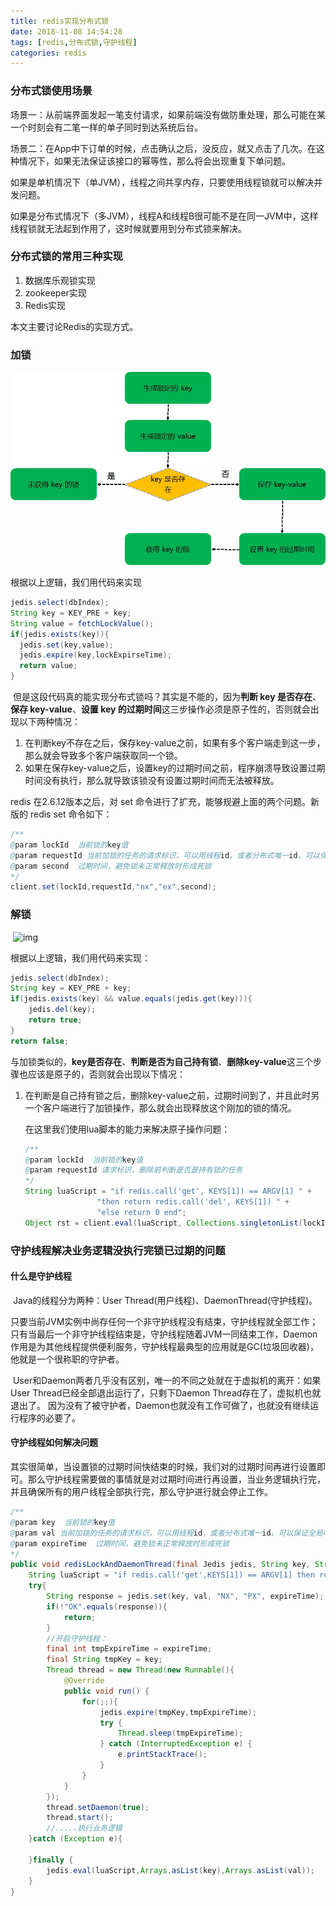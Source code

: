 ```yaml
---
title: redis实现分布式锁
date: 2018-11-08 14:54:28
tags: [redis,分布式锁,守护线程]
categories: redis
---
```


<!--more-->

### 分布式锁使用场景

​	场景一：从前端界面发起一笔支付请求，如果前端没有做防重处理，那么可能在某一个时刻会有二笔一样的单子同时到达系统后台。

​	场景二：在App中下订单的时候，点击确认之后，没反应，就又点击了几次。在这种情况下，如果无法保证该接口的幂等性，那么将会出现重复下单问题。 

​	如果是单机情况下（单JVM），线程之间共享内存，只要使用线程锁就可以解决并发问题。

​	如果是分布式情况下（多JVM），线程A和线程B很可能不是在同一JVM中，这样线程锁就无法起到作用了，这时候就要用到分布式锁来解决。

### 分布式锁的常用三种实现

1. 数据库乐观锁实现
2. zookeeper实现
3. Redis实现 

本文主要讨论Redis的实现方式。

### 加锁

![img](redis实现分布式锁/clipboard.png)

根据以上逻辑，我们用代码来实现

~~~java
jedis.select(dbIndex);
String key = KEY_PRE + key;
String value = fetchLockValue();
if(jedis.exists(key)){
  jedis.set(key,value);
  jedis.expire(key,lockExpirseTime);
  return value;
}
~~~

​	但是这段代码真的能实现分布式锁吗？其实是不能的，因为**判断 key 是否存在**、**保存 key-value**、**设置 key 的过期时间**这三步操作必须是原子性的，否则就会出现以下两种情况：

1. 在判断key不存在之后，保存key-value之前，如果有多个客户端走到这一步，那么就会导致多个客户端获取同一个锁。
2. 如果在保存key-value之后，设置key的过期时间之前，程序崩溃导致设置过期时间没有执行，那么就导致该锁没有设置过期时间而无法被释放。

redis 在2.6.12版本之后，对 set 命令进行了扩充，能够规避上面的两个问题。新版的 redis set 命令如下：

~~~java
/**
@param lockId  当前锁的key值
@param requestId 当前加锁的任务的请求标识，可以用线程id，或者分布式唯一id，可以保证全局唯一即可，作为当前锁的value值使用，用作删除或 延时是判断是否是持有锁的任务
@param second  过期时间，避免锁未正常释放时形成死锁
*/
client.set(lockId,requestId,"nx","ex",second);
~~~

### 解锁

​	![img](C:/Users/hwx/AppData/Local/YNote/data/qqA49F1D55492F212FB534C9372E8CF143/12a6bc9b820145fe8eaa6d91dca1c485/clipboard.png)



根据以上逻辑，我们用代码来实现：

~~~java
jedis.select(dbIndex);
String key = KEY_PRE + key;
if(jedis.exists(key) && value.equals(jedis.get(key))){
    jedis.del(key);
    return true;
}
return false;
~~~

​	与加锁类似的，**key是否存在**、**判断是否为自己持有锁**、**删除key-value**这三个步骤也应该是原子的，否则就会出现以下情况：

1. 在判断是自己持有锁之后，删除key-value之前，过期时间到了，并且此时另一个客户端进行了加锁操作，那么就会出现释放这个刚加的锁的情况。

   在这里我们使用lua脚本的能力来解决原子操作问题：

   ~~~java
   /**
   @param lockId  当前锁的key值
   @param requestId 请求标识，删除前判断是否是持有锁的任务
   */
   String luaScript = "if redis.call('get', KEYS[1]) == ARGV[1] " +
                   "then return redis.call('del', KEYS[1]) " +
                   "else return 0 end";
   Object rst = client.eval(luaScript, Collections.singletonList(lockId), Collections.singletonList(requestId));
   ~~~

### 守护线程解决业务逻辑没执行完锁已过期的问题

#### 什么是守护线程

​	Java的线程分为两种：User Thread(用户线程)、DaemonThread(守护线程)。

​	只要当前JVM实例中尚存任何一个非守护线程没有结束，守护线程就全部工作；只有当最后一个非守护线程结束是，守护线程随着JVM一同结束工作，Daemon作用是为其他线程提供便利服务，守护线程最典型的应用就是GC(垃圾回收器)，他就是一个很称职的守护者。

​	User和Daemon两者几乎没有区别，唯一的不同之处就在于虚拟机的离开：如果 User Thread已经全部退出运行了，只剩下Daemon Thread存在了，虚拟机也就退出了。 因为没有了被守护者，Daemon也就没有工作可做了，也就没有继续运行程序的必要了。

#### 守护线程如何解决问题

​	其实很简单，当设置锁的过期时间快结束的时候，我们对的过期时间再进行设置即可。那么守护线程需要做的事情就是对过期时间进行再设置，当业务逻辑执行完，并且确保所有的用户线程全部执行完，那么守护进行就会停止工作。

~~~java
/**
@param key  当前锁的key值
@param val 当前加锁的任务的请求标识，可以用线程id，或者分布式唯一id，可以保证全局唯一即可，作为当前锁的value值使用，用作删除或 延时是判断是否是持有锁的任务
@param expireTime  过期时间，避免锁未正常释放时形成死锁
*/
public void redisLockAndDaemonThread(final Jedis jedis, String key, String val, int expireTime){
    String luaScript = "if redis.call('get',KEYS[1]) == ARGV[1] then return redis.call('del',KEYS[1]) else return 0 end";
    try{
        String response = jedis.set(key, val, "NX", "PX", expireTime);
        if(!"OK".equals(response)){
            return;
        }
        //开启守护线程：
        final int tmpExpireTime = expireTime;
        final String tmpKey = key;
        Thread thread = new Thread(new Runnable(){
            @Override
            public void run() {
                for(;;){
                    jedis.expire(tmpKey,tmpExpireTime);
                    try {
                        Thread.sleep(tmpExpireTime);
                    } catch (InterruptedException e) {
                        e.printStackTrace();
                    }
                }
            }
        });
        thread.setDaemon(true);
        thread.start();
        //.....执行业务逻辑
    }catch (Exception e){

    }finally {
        jedis.eval(luaScript,Arrays.asList(key),Arrays.asList(val));
    }
}
~~~

